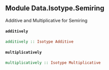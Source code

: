 ## Module Data.Isotype.Semiring

Additive and Multiplicative for Semiring

#### `additively`

``` purescript
additively :: Isotype Additive
```

#### `multiplicatively`

``` purescript
multiplicatively :: Isotype Multiplicative
```


